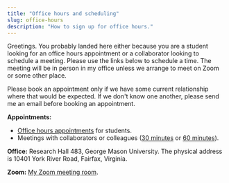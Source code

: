 ```yaml
---
title: "Office hours and scheduling"
slug: office-hours
description: "How to sign up for office hours."
---
```


Greetings. You probably landed here either because you are a student looking for
an office hours appointment or a collaborator looking to schedule a meeting.
Please use the links below to schedule a time. The meeting will be in person in
my office unless we arrange to meet on Zoom or some other place.

Please book an appointment only if we have some current relationship where that
would be expected. If we don't know one another, please send me an email before
booking an appointment.

**Appointments:**

- [Office hours appointments](https://fantastical.app/lincoln-Un6G/office-hours)
  for students.
- Meetings with collaborators or colleagues
  ([30 minutes](https://fantastical.app/lincoln-Un6G/collaboration30) or
  [60 minutes](https://fantastical.app/lincoln-Un6G/collaboration60)).

**Office:** Research Hall 483, George Mason University. The physical address is
10401 York River Road, Fairfax, Virginia.

**Zoom:**
[My Zoom meeting room](https://gmu.zoom.us/j/8191376868?pwd=dFF5VzRXV2tpOGJQZG9LMFJmK25PZz09).
